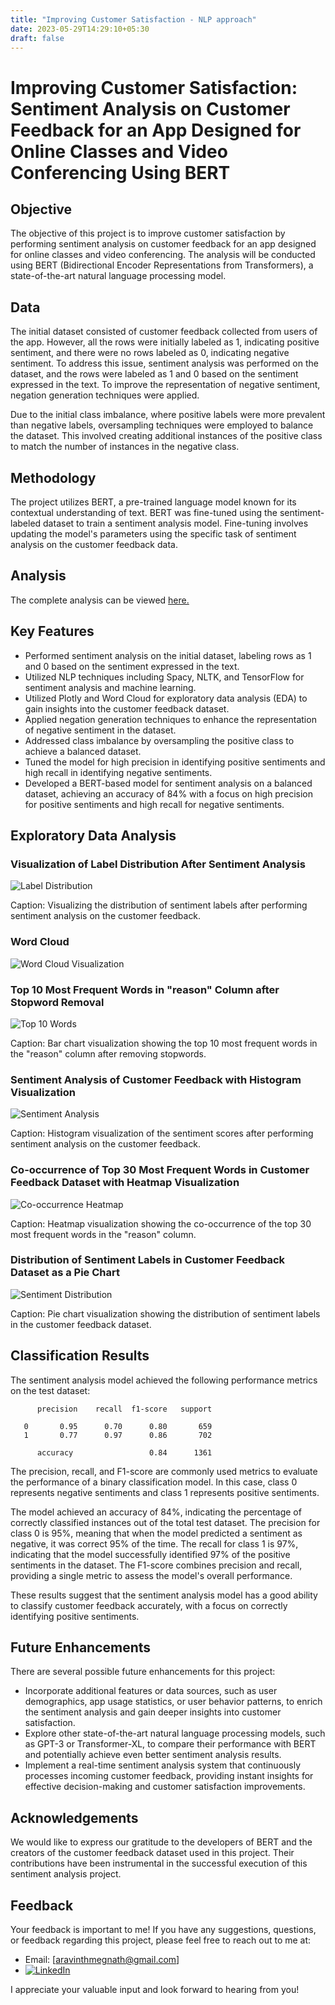 ```yaml
---
title: "Improving Customer Satisfaction - NLP approach"
date: 2023-05-29T14:29:10+05:30
draft: false
---
```


# Improving Customer Satisfaction: Sentiment Analysis on Customer Feedback for an App Designed for Online Classes and Video Conferencing Using BERT



## Objective
The objective of this project is to improve customer satisfaction by performing sentiment analysis on customer feedback for an app designed for online classes and video conferencing. The analysis will be conducted using BERT (Bidirectional Encoder Representations from Transformers), a state-of-the-art natural language processing model.

## Data
The initial dataset consisted of customer feedback collected from users of the app. However, all the rows were initially labeled as 1, indicating positive sentiment, and there were no rows labeled as 0, indicating negative sentiment. To address this issue, sentiment analysis was performed on the dataset, and the rows were labeled as 1 and 0 based on the sentiment expressed in the text. To improve the representation of negative sentiment, negation generation techniques were applied. 

Due to the initial class imbalance, where positive labels were more prevalent than negative labels, oversampling techniques were employed to balance the dataset. This involved creating additional instances of the positive class to match the number of instances in the negative class.

## Methodology
The project utilizes BERT, a pre-trained language model known for its contextual understanding of text. BERT was fine-tuned using the sentiment-labeled dataset to train a sentiment analysis model. Fine-tuning involves updating the model's parameters using the specific task of sentiment analysis on the customer feedback data.

## Analysis
The complete analysis can be viewed [here.](https://github.com/Aravinth-Megnath/NLP-Project/blob/main/Customer_satisfaction.ipynb)


## Key Features
- Performed sentiment analysis on the initial dataset, labeling rows as 1 and 0 based on the sentiment expressed in the text.
- Utilized NLP techniques including Spacy, NLTK, and TensorFlow for sentiment analysis and machine learning.
- Utilized Plotly and Word Cloud for exploratory data analysis (EDA) to gain insights into the customer feedback dataset.
- Applied negation generation techniques to enhance the representation of negative sentiment in the dataset.
- Addressed class imbalance by oversampling the positive class to achieve a balanced dataset.
- Tuned the model for high precision in identifying positive sentiments and high recall in identifying negative sentiments.
- Developed a BERT-based model for sentiment analysis on a balanced dataset, achieving an accuracy of 84% with a focus on high precision for positive sentiments and high recall for negative sentiments.

## Exploratory Data Analysis

### Visualization of Label Distribution After Sentiment Analysis

![Label Distribution](https://github.com/Aravinth-Megnath/NLP-Project/assets/120720408/0fcaa757-dd55-4491-8d44-9b2ae3284371)
  
Caption: Visualizing the distribution of sentiment labels after performing sentiment analysis on the customer feedback.

### Word Cloud
![Word Cloud Visualization](https://github.com/Aravinth-Megnath/NLP-Project/assets/120720408/fa862685-fc74-4f8e-a07b-cd41aef7c424)



### Top 10 Most Frequent Words in "reason" Column after Stopword Removal

![Top 10 Words](https://github.com/Aravinth-Megnath/NLP-Project/assets/120720408/3097dc06-704d-4cdd-9a93-09c87ef6a092)

Caption: Bar chart visualization showing the top 10 most frequent words in the "reason" column after removing stopwords.

### Sentiment Analysis of Customer Feedback with Histogram Visualization

![Sentiment Analysis](https://github.com/Aravinth-Megnath/NLP-Project/assets/120720408/0a461287-cf39-42eb-8a37-89805f8070ef)
 
Caption: Histogram visualization of the sentiment scores after performing sentiment analysis on the customer feedback.


### Co-occurrence of Top 30 Most Frequent Words in Customer Feedback Dataset with Heatmap Visualization

![Co-occurrence Heatmap](https://github.com/Aravinth-Megnath/NLP-Project/assets/120720408/501fa775-0883-4c28-9280-f0fe3bdecd44)
 
Caption: Heatmap visualization showing the co-occurrence of the top 30 most frequent words in the "reason" column.

### Distribution of Sentiment Labels in Customer Feedback Dataset as a Pie Chart

![Sentiment Distribution](https://github.com/Aravinth-Megnath/NLP-Project/assets/120720408/cc65b18a-4c1e-4431-966f-f4479c7b6b4f)

Caption: Pie chart visualization showing the distribution of sentiment labels in the customer feedback dataset.


## Classification Results

The sentiment analysis model achieved the following performance metrics on the test dataset:

          precision    recall  f1-score   support

       0       0.95      0.70      0.80       659
       1       0.77      0.97      0.86       702
          
          accuracy                 0.84      1361


The precision, recall, and F1-score are commonly used metrics to evaluate the performance of a binary classification model. In this case, class 0 represents negative sentiments and class 1 represents positive sentiments.

The model achieved an accuracy of 84%, indicating the percentage of correctly classified instances out of the total test dataset. The precision for class 0 is 95%, meaning that when the model predicted a sentiment as negative, it was correct 95% of the time. The recall for class 1 is 97%, indicating that the model successfully identified 97% of the positive sentiments in the dataset. The F1-score combines precision and recall, providing a single metric to assess the model's overall performance.

These results suggest that the sentiment analysis model has a good ability to classify customer feedback accurately, with a focus on correctly identifying positive sentiments.



## Future Enhancements
There are several possible future enhancements for this project:

- Incorporate additional features or data sources, such as user demographics, app usage statistics, or user behavior patterns, to enrich the sentiment analysis and gain deeper insights into customer satisfaction.
- Explore other state-of-the-art natural language processing models, such as GPT-3 or Transformer-XL, to compare their performance with BERT and potentially achieve even better sentiment analysis results.
- Implement a real-time sentiment analysis system that continuously processes incoming customer feedback, providing instant insights for effective decision-making and customer satisfaction improvements.



## Acknowledgements
We would like to express our gratitude to the developers of BERT and the creators of the customer feedback dataset used in this project. Their contributions have been instrumental in the successful execution of this sentiment analysis project.


## Feedback

Your feedback is important to me! If you have any suggestions, questions, or feedback regarding this project, please feel free to reach out to me at:

- Email: [aravinthmegnath@gmail.com]
- [![LinkedIn](https://img.shields.io/badge/LinkedIn-Connect-blue.svg)](https://www.linkedin.com/in/aravinth-meganathan-200667a1/)

I appreciate your valuable input and look forward to hearing from you!

